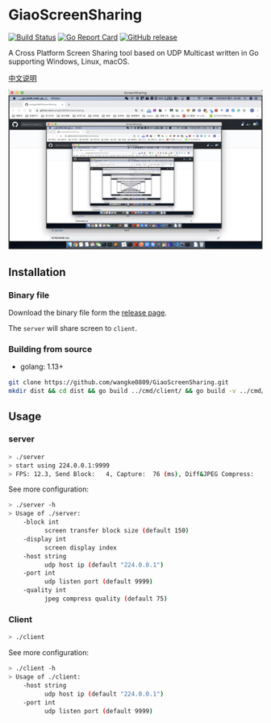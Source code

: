 # GiaoScreenSharing

[![Build Status](https://github.com/wangke0809/GiaoScreenSharing/workflows/Go/badge.svg)](https://github.com/wangke0809/GiaoScreenSharing/commits/master)
[![Go Report Card](https://goreportcard.com/badge/github.com/wangke0809/screensharing)](https://goreportcard.com/report/github.com/wangke0809/screensharing)
[![GitHub release](https://img.shields.io/github/release/wangke0809/GiaoScreenSharing.svg)](https://github.com/wangke0809/GiaoScreenSharing/releases/latest)

A Cross Platform Screen Sharing tool based on UDP Multicast written in Go supporting Windows, Linux, macOS.

[中文说明]()

<p align="center">
  <img src="https://raw.githubusercontent.com/wangke0809/giaoscreensharing/master/docs/screenshot.png"/>
</p>

## Installation

### Binary file

Download the binary file form the [release page](https://github.com/wangke0809/GiaoScreenSharing/releases/latest).

The `server` will share screen to `client`.

### Building from source

- golang: 1.13+

```sh
git clone https://github.com/wangke0809/GiaoScreenSharing.git
mkdir dist && cd dist && go build ../cmd/client/ && go build -v ../cmd/server/
```

## Usage

### server

```sh
> ./server
> start using 224.0.0.1:9999
> FPS: 12.3, Send Block:   4, Capture:  76 (ms), Diff&JPEG Compress:   3 (ms) Send: 0.259 (ms)
```

See more configuration:

```sh
> ./server -h
> Usage of ./server:
    -block int
          screen transfer block size (default 150)
    -display int
          screen display index
    -host string
          udp host ip (default "224.0.0.1")
    -port int
          udp listen port (default 9999)
    -quality int
          jpeg compress quality (default 75)
```

### Client

```sh
> ./client
```

See more configuration:

```sh
> ./client -h
> Usage of ./client:
    -host string
          udp host ip (default "224.0.0.1")
    -port int
          udp listen port (default 9999)
```

